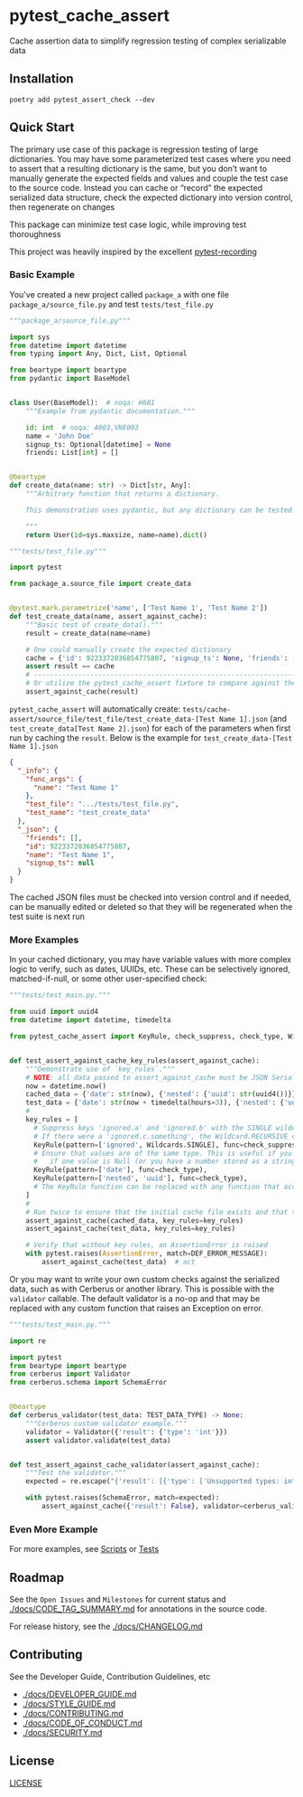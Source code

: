 # pytest_cache_assert

Cache assertion data to simplify regression testing of complex serializable data

## Installation

`poetry add pytest_assert_check --dev`

## Quick Start

The primary use case of this package is regression testing of large dictionaries. You may have some parameterized test cases where you need to assert that a resulting dictionary is the same, but you don’t want to manually generate the expected fields and values and couple the test case to the source code. Instead you can cache or “record” the expected serialized data structure, check the expected dictionary into version control, then regenerate on changes

This package can minimize test case logic, while improving test thoroughness

This project was heavily inspired by the excellent [pytest-recording](https://github.com/kiwicom/pytest-recording)

### Basic Example

You've created a new project called `package_a` with one file `package_a/source_file.py` and test `tests/test_file.py`

```py
"""package_a/source_file.py"""

import sys
from datetime import datetime
from typing import Any, Dict, List, Optional

from beartype import beartype
from pydantic import BaseModel


class User(BaseModel):  # noqa: H601
    """Example from pydantic documentation."""

    id: int  # noqa: A003,VNE003
    name = 'John Doe'
    signup_ts: Optional[datetime] = None
    friends: List[int] = []


@beartype
def create_data(name: str) -> Dict[str, Any]:
    """Arbitrary function that returns a dictionary.

    This demonstration uses pydantic, but any dictionary can be tested!

    """
    return User(id=sys.maxsize, name=name).dict()
```

```py
"""tests/test_file.py"""

import pytest

from package_a.source_file import create_data


@pytest.mark.parametrize('name', ['Test Name 1', 'Test Name 2'])
def test_create_data(name, assert_against_cache):
    """Basic test of create_data()."""
    result = create_data(name=name)

    # One could manually create the expected dictionary
    cache = {'id': 9223372036854775807, 'signup_ts': None, 'friends': [], 'name': name}
    assert result == cache
    # ----------------------------------------------------------------------------------
    # Or utilize the pytest_cache_assert fixture to compare against the last cached version
    assert_against_cache(result)
```

`pytest_cache_assert` will automatically create: `tests/cache-assert/source_file/test_file/test_create_data-[Test Name 1].json` (and `test_create_data[Test Name 2].json`) for each of the parameters when first run by caching the `result`. Below is the example for `test_create_data-[Test Name 1].json`

```json
{
  "_info": {
    "func_args": {
      "name": "Test Name 1"
    },
    "test_file": ".../tests/test_file.py",
    "test_name": "test_create_data"
  },
  "_json": {
    "friends": [],
    "id": 9223372036854775807,
    "name": "Test Name 1",
    "signup_ts": null
  }
}
```

The cached JSON files must be checked into version control and if needed, can be manually edited or deleted so that they will be regenerated when the test suite is next run

### More Examples

In your cached dictionary, you may have variable values with more complex logic to verify, such as dates, UUIDs, etc. These can be selectively ignored, matched-if-null, or some other user-specified check:

```py
"""tests/test_main.py."""

from uuid import uuid4
from datetime import datetime, timedelta

from pytest_cache_assert import KeyRule, check_suppress, check_type, Wildcards


def test_assert_against_cache_key_rules(assert_against_cache):
    """Demonstrate use of `key_rules`."""
    # NOTE: all data passed to assert_against_cache must be JSON Serializable (i.e. from Marshmallow or Pydantic, etc.)
    now = datetime.now()
    cached_data = {'date': str(now), {'nested': {'uuid': str(uuid4())}}, {'ignored': {'a': 1, 'b': 2}}}
    test_data = {'date': str(now + timedelta(hours=3)), {'nested': {'uuid': str(uuid4())}}}
    #
    key_rules = [
      # Suppress keys 'ignored.a' and 'ignored.b' with the SINGLE wildcard
      # If there were a 'ignored.c.something', the Wildcard.RECURSIVE could be used
      KeyRule(pattern=['ignored', Wildcards.SINGLE], func=check_suppress),
      # Ensure that values are of the same type. This is useful if you expect datetime objects and want to raise
      #   if one value is Null (or you have a number stored as a string or UUID, etc.)
      KeyRule(pattern=['date'], func=check_type),
      KeyRule(pattern=['nested', 'uuid'], func=check_type),
      # The KeyRule function can be replaced with any function that accepts keyword arguments 'old' and 'new'
    ]
    #
    # Run twice to ensure that the initial cache file exists and that the key_rules suppress any errors
    assert_against_cache(cached_data, key_rules=key_rules)
    assert_against_cache(test_data, key_rules=key_rules)

    # Verify that without key rules, an AssertionError is raised
    with pytest.raises(AssertionError, match=DEF_ERROR_MESSAGE):
        assert_against_cache(test_data)  # act
```

Or you may want to write your own custom checks against the serialized data, such as with Cerberus or another library. This is possible with the `validator` callable. The default validator is a no-op and that may be replaced with any custom function that raises an Exception on error.

```py
"""tests/test_main.py."""

import re

import pytest
from beartype import beartype
from cerberus import Validator
from cerberus.schema import SchemaError


@beartype
def cerberus_validator(test_data: TEST_DATA_TYPE) -> None:
    """Cerberus custom validator example."""
    validator = Validator({'result': {'type': 'int'}})
    assert validator.validate(test_data)


def test_assert_against_cache_validator(assert_against_cache):
    """Test the validator."""
    expected = re.escape("{'result': [{'type': ['Unsupported types: int']}]}")

    with pytest.raises(SchemaError, match=expected):
        assert_against_cache({'result': False}, validator=cerberus_validator)  # act
```

### Even More Example

For more examples, see [Scripts](https://github.com/kyleking/pytest_cache_assert/scripts) or [Tests](https://github.com/kyleking/pytest_cache_assert/tests)

<!--
## Global Configuration Options

- `custom directory` (set in pytest fixture like pytest-record)
    - Default is test directory/cache-assert/
- `record_rule`: regenerate on failure (re-raises assert, but updates cache). Default is to record once

```py
import pytest


# TODO: Not currently used...
@pytest.fixture(scope='module')
def cache_assert_config():
    return {
        'rel_path_cache_dir': '..........',
        'record_mode': 'rewrite',  # TODO: Consider record mode
        'filter_headers': ['authorization'],  # TODO: Consider filters to prevent secrets from being stored
    }
```
 -->

## Roadmap

See the `Open Issues` and `Milestones` for current status and [./docs/CODE_TAG_SUMMARY.md](./docs/CODE_TAG_SUMMARY.md) for annotations in the source code.

For release history, see the [./docs/CHANGELOG.md](./docs/CHANGELOG.md)

## Contributing

See the Developer Guide, Contribution Guidelines, etc

- [./docs/DEVELOPER_GUIDE.md](./docs/DEVELOPER_GUIDE.md)
- [./docs/STYLE_GUIDE.md](./docs/STYLE_GUIDE.md)
- [./docs/CONTRIBUTING.md](./docs/CONTRIBUTING.md)
- [./docs/CODE_OF_CONDUCT.md](./docs/CODE_OF_CONDUCT.md)
- [./docs/SECURITY.md](./docs/SECURITY.md)

## License

[LICENSE](https://github.com/kyleking/pytest_cache_assert/LICENSE)
